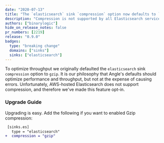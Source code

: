 ```yaml
---
date: "2020-07-13"
title: "The `elasticsearch` sink `compression` option now defaults to `none`"
description: "Compression is not supported by all Elasticsearch service providers"
authors: ["binarylogic"]
hide_on_release_notes: false
pr_numbers: [2219]
release: "0.9.0"
badges:
  type: "breaking change"
  domains: ["sinks"]
  sinks: ["elasticsearch"]
---
```


To optimize throughput we originally defaulted the `elasticsearch` sink
`compression` option to `gzip`. It is our philosophy that Angle's defaults
should optimize performance and throughput, but not at the expense of causing
errors. Unfortunately, AWS-hosted Elasticsearch does not support compression,
and therefore we've made this feature opt-in.

### Upgrade Guide

Upgrading is easy. Add the following if you want to enabled Gzip compression:

```diff title="angle.toml"
 [sinks.es]
   type = "elasticsearch"
+  compression = "gzip"
```
